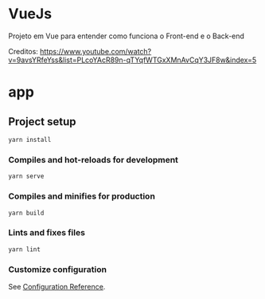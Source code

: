 # VueJs
Projeto em Vue para entender como funciona o Front-end e o Back-end

Creditos: https://www.youtube.com/watch?v=9avsYRfeYss&list=PLcoYAcR89n-qTYqfWTGxXMnAvCqY3JF8w&index=5

# app

## Project setup
```
yarn install
```

### Compiles and hot-reloads for development
```
yarn serve
```

### Compiles and minifies for production
```
yarn build
```

### Lints and fixes files
```
yarn lint
```

### Customize configuration
See [Configuration Reference](https://cli.vuejs.org/config/).
